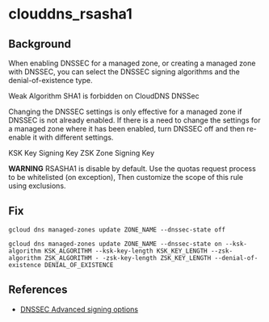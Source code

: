 # clouddns_rsasha1

## Background

When enabling DNSSEC for a managed zone, or creating a managed zone with DNSSEC, you can select the DNSSEC signing algorithms and the denial-of-existence type.

Weak Algorithm SHA1 is forbidden on CloudDNS DNSSec

Changing the DNSSEC settings is only effective for a managed zone if DNSSEC is not already enabled. If there is a need to change the settings for a managed zone where it has been enabled, turn DNSSEC off and then re-enable it with different settings.

KSK Key Signing Key
ZSK Zone Signing Key

**WARNING** RSASHA1 is disable by default. Use the quotas request process to be whitelisted (on exception), Then customize the scope of this rule using exclusions.

## Fix

```shell
gcloud dns managed-zones update ZONE_NAME --dnssec-state off

gcloud dns managed-zones update ZONE_NAME --dnssec-state on --ksk-algorithm KSK_ALGORITHM --ksk-key-length KSK_KEY_LENGTH --zsk-algorithm ZSK_ALGORITHM - -zsk-key-length ZSK_KEY_LENGTH --denial-of-existence DENIAL_OF_EXISTENCE
```

## References

- [DNSSEC Advanced signing options](https://cloud.google.com/dns/dnssec-advanced#advanced_signing_options)
